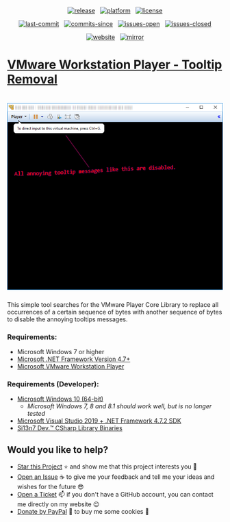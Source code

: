 <p align="center"><a href="https://github.com/Si13n7/VMwareTooltipRemoval/releases/latest"><img src="https://img.shields.io/github/tag/Si13n7/VMwareTooltipRemoval.svg?style=flat&label=release&logoWidth=14&logo=windows" alt="release"></a> &nbsp; <a href="https://www.microsoft.com/download/details.aspx?id=55170"><img src="https://img.shields.io/badge/platform->=%20v4.7-lightgrey.svg?style=flat&logo=.net&logoColor=white" alt="platform"></a> &nbsp; <a href="https://github.com/Si13n7/VMwareTooltipRemoval/blob/master/LICENSE.txt"><img src="https://img.shields.io/github/license/Si13n7/VMwareTooltipRemoval.svg?style=flat" alt="license"></a></p>
<p align="center"><a href="https://github.com/Si13n7/VMwareTooltipRemoval/commits/master"><img src="https://img.shields.io/github/last-commit/Si13n7/VMwareTooltipRemoval.svg?style=flat&logo=github&logoColor=white" alt="last-commit"></a> &nbsp; <a href="https://github.com/Si13n7/VMwareTooltipRemoval/commits/master"><img src="https://img.shields.io/github/commits-since/Si13n7/VMwareTooltipRemoval/latest.svg?style=flat&logo=github&logoColor=white" alt="commits-since"></a> &nbsp; <a href="https://github.com/Si13n7/VMwareTooltipRemoval/issues"><img src="https://img.shields.io/github/issues/Si13n7/VMwareTooltipRemoval.svg?style=flat&logo=github&logoColor=white" alt="issues-open"></a> &nbsp; <a href="https://github.com/Si13n7/VMwareTooltipRemoval/issues?q=is%3Aissue+is%3Aclosed"><img src="https://img.shields.io/github/issues-closed/Si13n7/VMwareTooltipRemoval.svg?style=flat&logo=github&logoColor=white" alt="issues-closed"></a></p>
<p align="center"><a href="https://dl.si13n7.de"><img src="https://img.shields.io/website/https/dl.si13n7.de.svg?style=flat&down_color=red&down_message=offline&up_color=limegreen&up_message=online&logo=data%3Aimage%2Fpng%3Bbase64%2CiVBORw0KGgoAAAANSUhEUgAAAA4AAAAOCAYAAAAfSC3RAAAAAXNSR0IArs4c6QAAAARnQU1BAACxjwv8YQUAAAAJcEhZcwAADsMAAA7DAcdvqGQAAAEwSURBVDhPxZJNSgNBEIXnCp5AcCO4CmaTRRaKBhdCFkGCCKLgz2Y2RiQgCiqZzmi3CG4COj0X8ApewSt4Ba%2FQ9leZGpyVG8GComtq3qv3qmeS%2Fw9nikHMd5sVn3bqLx7zom1NcW8z%2F6G9CjoPm722rPEv45EJ21vD0O30AvX12IWDvTRsrPXrnjPlUYO0u3McVpZXhch5cnguZ7vVDWfpjRAZgPqc%2BIMEgKQe9Pfr0xn%2FBqZJjAUNQKilp5cC1gHYYz8Usc3OQsTz9HZWK5BMJwFDwrbWbuIXhfhg%2FDpWuE2mK5lEgQtiz4baU14u3V09i5peiipy6qVAxFWtZiflJiq8AAiIZx1CnxpStGmEpEHDZf4r2pUd%2BMjYxomoxJofo4L%2FHqyR57OF6vEvIkm%2BAYRc%2BWd4P97CAAAAAElFTkSuQmCC" alt="website"></a> &nbsp; <a href="https://dl.si13n7.com"><img src="https://img.shields.io/website/https/dl.si13n7.com.svg?style=flat&down_color=red&down_message=offline&label=mirror&up_color=limegreen&up_message=online&logo=data%3Aimage%2Fpng%3Bbase64%2CiVBORw0KGgoAAAANSUhEUgAAAA4AAAAOCAYAAAAfSC3RAAAAAXNSR0IArs4c6QAAAARnQU1BAACxjwv8YQUAAAAJcEhZcwAADsMAAA7DAcdvqGQAAAEwSURBVDhPxZJNSgNBEIXnCp5AcCO4CmaTRRaKBhdCFkGCCKLgz2Y2RiQgCiqZzmi3CG4COj0X8ApewSt4Ba%2FQ9leZGpyVG8GComtq3qv3qmeS%2Fw9nikHMd5sVn3bqLx7zom1NcW8z%2F6G9CjoPm722rPEv45EJ21vD0O30AvX12IWDvTRsrPXrnjPlUYO0u3McVpZXhch5cnguZ7vVDWfpjRAZgPqc%2BIMEgKQe9Pfr0xn%2FBqZJjAUNQKilp5cC1gHYYz8Usc3OQsTz9HZWK5BMJwFDwrbWbuIXhfhg%2FDpWuE2mK5lEgQtiz4baU14u3V09i5peiipy6qVAxFWtZiflJiq8AAiIZx1CnxpStGmEpEHDZf4r2pUd%2BMjYxomoxJofo4L%2FHqyR57OF6vEvIkm%2BAYRc%2BWd4P97CAAAAAElFTkSuQmCC" alt="mirror"></a></p>

# [VMware Workstation Player - Tooltip Removal](http://www.si13n7.com/Downloads/Misc%20Tools/VMware%20Workstation%20-%20Tooltip%20Removal/)

<h1 align="center"><img src="https://raw.githubusercontent.com/Si13n7/VMwareTooltipRemoval/master/PREVIEW.png"></h1>

This simple tool searches for the VMware Player Core Library to replace all occurrences of a certain sequence of bytes with another sequence of bytes to disable the annoying tooltips messages.

### Requirements:
- Microsoft Windows 7 or higher
- [Microsoft .NET Framework Version 4.7+](https://www.microsoft.com/download/details.aspx?id=55170)
- [Microsoft VMware Workstation Player](https://my.vmware.com/web/vmware/free#desktop_end_user_computing/vmware_workstation_player/12_0)

### Requirements (Developer):
- [Microsoft Windows 10 (64-bit)](https://www.microsoft.com/software-download/windows10)
   - _Microsoft Windows 7, 8 and 8.1 should work well, but is no longer tested_
- [Microsoft Visual Studio 2019 + .NET Framework 4.7.2 SDK](https://www.visualstudio.com/downloads/)
- [Si13n7 Dev.™ CSharp Library Binaries](https://github.com/Si13n7/SilDev.CSharpLib/)

## Would you like to help?

- [Star this Project](https://github.com/Si13n7/VMwareTooltipRemoval/stargazers) :star: and show me that this project interests you :hugs:
- [Open an Issue](https://github.com/Si13n7/VMwareTooltipRemoval/issues/new) :coffee: to give me your feedback and tell me your ideas and wishes for the future :sunglasses:
- [Open a Ticket](https://support.si13n7.de/) :mailbox: if you don't have a GitHub account, you can contact me directly on my website :wink:
- [Donate by PayPal](http://donate.si13n7.com/) :money_with_wings: to buy me some cookies :cookie:
